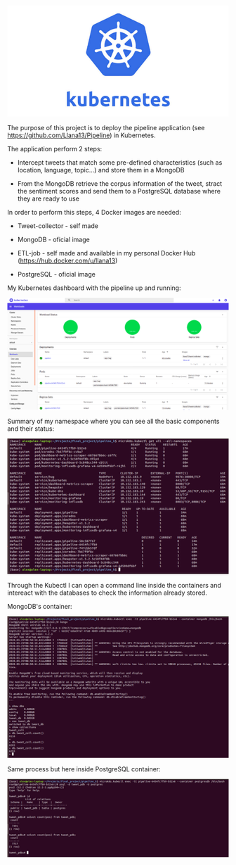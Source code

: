 ![logo](screenshots/logo.jpg)

The purpose of this project is to deploy the pipeline application (see https://github.com/Llana13/Pipeline) in Kubernetes.

The application perform 2 steps:

* Intercept tweets that match some pre-defined characteristics (such as location, language, topic...) and store them in a MongoDB

* From the MongoDB retrieve the corpus information of the tweet, stract the sentiment scores and send them to a PostgreSQL database where they are ready to use


In order to perform this steps, 4 Docker images are needed:

* Tweet-collector - self made 

* MongoDB - oficial image

* ETL-job - self made and available in my personal Docker Hub (https://hub.docker.com/u/llana13)

* PostgreSQL - oficial image




My Kubernetes dashboard with the pipeline up and running:

![Dashboard](screenshots/dashboard.png)


Summary of my namespace where you can see all the basic components and their status:

![Namespace](screenshots/namespaces.png)


Through the Kubectl I can open a command line inside the containers and intereact with the databases to check the information already stored.

MongoDB's container:

![MongoDB](screenshots/mongo_tweets.png)


Same process but here inside PostgreSQL container:

![PostgreSQL](screenshots/psql_tweets.png)



